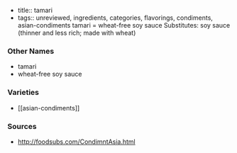 - title:: tamari
- tags:: unreviewed, ingredients, categories, flavorings, condiments, asian-condiments
tamari = wheat-free soy sauce Substitutes: soy sauce (thinner and less rich; made with wheat)

### Other Names

* tamari
* wheat-free soy sauce

### Varieties

* [[asian-condiments]]

### Sources
* http://foodsubs.com/CondimntAsia.html
